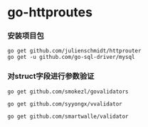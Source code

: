 # go-httproutes

### 安装项目包

~~~
go get github.com/julienschmidt/httprouter
go get -u github.com/go-sql-driver/mysql
~~~

### 对struct字段进行参数验证

~~~
go get github.com/smokezl/govalidators
~~~

~~~
go get github.com/syyongx/vvalidator
~~~

~~~
go get github.com/smartwalle/validator
~~~